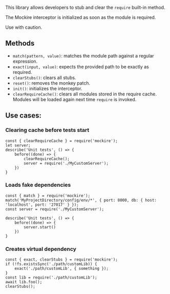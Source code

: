 This library allows developers to stub and clear the `require` built-in method. 

The Mockire interceptor is initialized as soon as the module is required.

Use with caution.

## Methods

- `match(pattern, value)`: matches the module path against a regular expression.
- `exact(input, value)`: expects the provided path to be exactly as required.
- `clearStubs()`: clears all stubs.
- `reset()`: removes the monkey patch.
- `init()`: initializes the interceptor.
- `clearRequireCache()`: clears all modules stored in the require cache. Modules will be loaded again next time `require` is invoked.

## Use cases:

### Clearing cache before tests start
```
const { clearRequireCache } = require('mockire');
let server;
describe('Unit tests', () => {
    before((done) => {
        clearRequireCache();
        server = require('./MyCustomServer');
    })
} 
```

### Loads fake dependencies
```
const { match } = require('mockire');
match('MyProjectDirectory/config/env/*', { port: 8000, db: { host: 'localhost', port: '27017' } });
const server = require('./MyCustomServer');

describe('Unit tests', () => {
    before((done) => {
        server.start()
    })
} 
```

### Creates virtual dependency
```
const { exact, clearStubs } = require('mockire');
if (!fs.existsSync('./path/customLib)) {
    exact('./path/customLib', { something });
}
const lib = require('./path/customLib');
await lib.foo();
clearStubs();
```